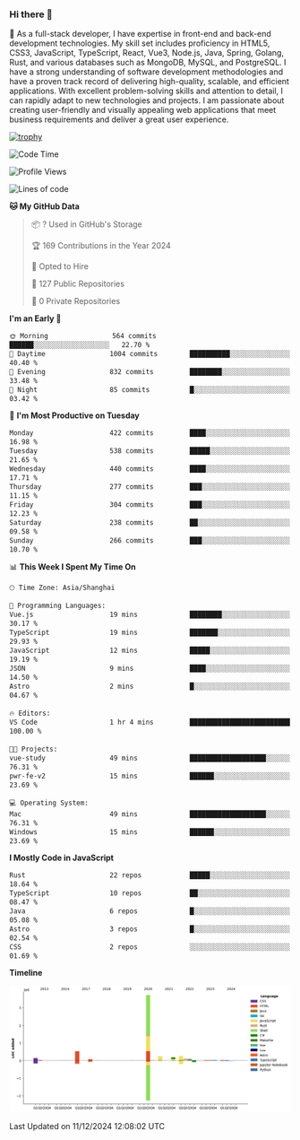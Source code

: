 ### Hi there 👋

🌱 As a full-stack developer, I have expertise in front-end and back-end development technologies. My skill set includes proficiency in HTML5, CSS3, JavaScript, TypeScript, React, Vue3, Node.js, Java, Spring, Golang, Rust, and various databases such as MongoDB, MySQL, and PostgreSQL. I have a strong understanding of software development methodologies and have a proven track record of delivering high-quality, scalable, and efficient applications. With excellent problem-solving skills and attention to detail, I can rapidly adapt to new technologies and projects. I am passionate about creating user-friendly and visually appealing web applications that meet business requirements and deliver a great user experience.

[![trophy](https://github-profile-trophy.vercel.app/?username=elton&rank=SECRET,SSS,SS,S,AAA,AA,A&theme=onedark&no-frame=true&margin-w=10)](https://github.com/ryo-ma/github-profile-trophy)

<!--START_SECTION:waka-->
![Code Time](http://img.shields.io/badge/Code%20Time-1%2C424%20hrs%2052%20mins-blue)

![Profile Views](http://img.shields.io/badge/Profile%20Views-1-blue)

![Lines of code](https://img.shields.io/badge/From%20Hello%20World%20I%27ve%20Written-5.6%20million%20lines%20of%20code-blue)

**🐱 My GitHub Data** 

> 📦 ? Used in GitHub's Storage 
 > 
> 🏆 169 Contributions in the Year 2024
 > 
> 💼 Opted to Hire
 > 
> 📜 127 Public Repositories 
 > 
> 🔑 0 Private Repositories 
 > 
**I'm an Early 🐤** 

```text
🌞 Morning                564 commits         ██████░░░░░░░░░░░░░░░░░░░   22.70 % 
🌆 Daytime                1004 commits        ██████████░░░░░░░░░░░░░░░   40.40 % 
🌃 Evening                832 commits         ████████░░░░░░░░░░░░░░░░░   33.48 % 
🌙 Night                  85 commits          █░░░░░░░░░░░░░░░░░░░░░░░░   03.42 % 
```
📅 **I'm Most Productive on Tuesday** 

```text
Monday                   422 commits         ████░░░░░░░░░░░░░░░░░░░░░   16.98 % 
Tuesday                  538 commits         █████░░░░░░░░░░░░░░░░░░░░   21.65 % 
Wednesday                440 commits         ████░░░░░░░░░░░░░░░░░░░░░   17.71 % 
Thursday                 277 commits         ███░░░░░░░░░░░░░░░░░░░░░░   11.15 % 
Friday                   304 commits         ███░░░░░░░░░░░░░░░░░░░░░░   12.23 % 
Saturday                 238 commits         ██░░░░░░░░░░░░░░░░░░░░░░░   09.58 % 
Sunday                   266 commits         ███░░░░░░░░░░░░░░░░░░░░░░   10.70 % 
```


📊 **This Week I Spent My Time On** 

```text
🕑︎ Time Zone: Asia/Shanghai

💬 Programming Languages: 
Vue.js                   19 mins             ████████░░░░░░░░░░░░░░░░░   30.17 % 
TypeScript               19 mins             ███████░░░░░░░░░░░░░░░░░░   29.93 % 
JavaScript               12 mins             █████░░░░░░░░░░░░░░░░░░░░   19.19 % 
JSON                     9 mins              ████░░░░░░░░░░░░░░░░░░░░░   14.50 % 
Astro                    2 mins              █░░░░░░░░░░░░░░░░░░░░░░░░   04.67 % 

🔥 Editors: 
VS Code                  1 hr 4 mins         █████████████████████████   100.00 % 

🐱‍💻 Projects: 
vue-study                49 mins             ███████████████████░░░░░░   76.31 % 
pwr-fe-v2                15 mins             ██████░░░░░░░░░░░░░░░░░░░   23.69 % 

💻 Operating System: 
Mac                      49 mins             ███████████████████░░░░░░   76.31 % 
Windows                  15 mins             ██████░░░░░░░░░░░░░░░░░░░   23.69 % 
```

**I Mostly Code in JavaScript** 

```text
Rust                     22 repos            █████░░░░░░░░░░░░░░░░░░░░   18.64 % 
TypeScript               10 repos            ██░░░░░░░░░░░░░░░░░░░░░░░   08.47 % 
Java                     6 repos             █░░░░░░░░░░░░░░░░░░░░░░░░   05.08 % 
Astro                    3 repos             █░░░░░░░░░░░░░░░░░░░░░░░░   02.54 % 
CSS                      2 repos             ░░░░░░░░░░░░░░░░░░░░░░░░░   01.69 % 
```



**Timeline**

![Lines of Code chart](https://raw.githubusercontent.com/elton/elton/main/assets/bar_graph.png)


 Last Updated on 11/12/2024 12:08:02 UTC
<!--END_SECTION:waka-->

<!--
**elton/elton** is a ✨ _special_ ✨ repository because its `README.md` (this file) appears on your GitHub profile.

Here are some ideas to get you started:

- 🔭 I’m currently working on ...
- 🌱 I’m currently learning ...
- 👯 I’m looking to collaborate on ...
- 🤔 I’m looking for help with ...
- 💬 Ask me about ...
- 📫 How to reach me: ...
- 😄 Pronouns: ...
- ⚡ Fun fact: ...
-->

